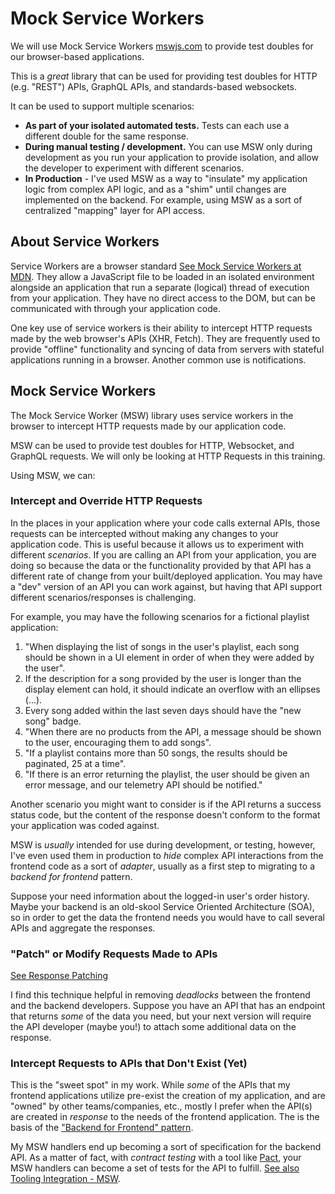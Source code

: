 # Mock Service  Workers

We will use Mock Service Workers [mswjs.com](https://mswjs.io/) to provide test doubles for our browser-based applications. 

This is a *great* library that can be used for providing test doubles for HTTP (e.g. "REST") APIs, GraphQL APIs, and standards-based websockets.

It can be used to support multiple scenarios:

- **As part of your isolated automated tests.** Tests can each use a different double for the same response.
- **During manual testing / development.** You can use MSW only during development as you run your application to provide isolation, and allow the developer to experiment with different scenarios. 
- **In Production** - I've used MSW as a way to "insulate" my application logic from complex API logic, and as a "shim" until changes are implemented on the backend. For example, using MSW as a sort of centralized "mapping" layer for API access.

## About Service Workers

Service Workers are a browser standard [See Mock Service Workers at MDN](https://developer.mozilla.org/en-US/docs/Web/API/Service_Worker_API). They allow a JavaScript file to be loaded in an isolated environment alongside an application that run a separate (logical) thread of execution from your application. They have no direct access to the DOM, but can be communicated with through your application code.

One key use of service workers is their ability to intercept HTTP requests made by the web browser's APIs (XHR, Fetch). They are frequently used to provide "offline" functionality and syncing of data from servers with stateful applications running in a browser. Another common use is notifications. 

## Mock Service Workers

The Mock Service Worker (MSW) library uses service workers in the browser to intercept HTTP requests made by our application code. 

MSW can be used to provide test doubles for HTTP, Websocket, and GraphQL requests. We will only be looking at HTTP Requests in this training.

Using MSW, we can:

### Intercept and Override HTTP Requests

In the places in your application where your code calls external APIs, those requests can be intercepted without making any changes to your application code. This is useful because it allows us to experiment with different *scenarios*. If you are calling an API from your application, you are doing so because the data or the functionality provided by that API has a different rate of change from your built/deployed application. You may have a "dev" version of an API you can work against, but having that API support different scenarios/responses is challenging.

For example, you may have the following scenarios for a fictional playlist application:

1. "When displaying the list of songs in the user's playlist, each song should be shown in a UI element in order of when they were added by the user".
  1. If the description for a song provided by the user is longer than the display element can hold, it should indicate an overflow with an ellipses (...).
  2. Every song added within the last seven days should have the "new song" badge. 
2. "When there are no products from the API, a message should be shown to the user, encouraging them to add songs".
3. "If a playlist contains more than 50 songs, the results should be paginated, 25 at a time".
4. "If there is an error returning the playlist, the user should be given an error message, and our telemetry API should be notified."

Another scenario you might want to consider is if the API returns a success status code, but the content of the response doesn't conform to the format your application was coded against. 

MSW is *usually* intended for use during development, or testing, however, I've even used them in production to *hide* complex API interactions from the frontend code as a sort of *adapter*, usually as a first step to migrating to a *backend for frontend* pattern.

Suppose your need information about the logged-in user's order history. Maybe your backend is an old-skool Service Oriented Architecture (SOA), so in order to get the data the frontend needs you would have to call several APIs and aggregate the responses. 

### "Patch" or Modify Requests Made to APIs

[See Response Patching](https://mswjs.io/docs/recipes/response-patching)

I find this technique helpful in removing *deadlocks* between the frontend and the backend developers. Suppose you have an API that has an endpoint that returns *some* of the data you need, but your next version will require the API developer (maybe you!) to attach some additional data on the response. 

### Intercept Requests to APIs that Don't Exist (Yet)

This is the "sweet spot" in my work. While *some* of the APIs that my frontend applications utilize pre-exist the creation of my application, and are "owned" by other teams/companies, etc., mostly I prefer when the API(s) are created in *response* to the needs of the frontend application. The is the basis of the ["Backend for Frontend" pattern](https://aws.amazon.com/blogs/mobile/backends-for-frontends-pattern/). 

My MSW handlers end up becoming a sort of specification for the backend API. As a matter of fact, with *contract testing* with a tool like [Pact](https://docs.pact.io/), your MSW handlers can become a set of tests for the API to fulfill. [See also  Tooling Integration - MSW](https://docs.pactflow.io/docs/bi-directional-contract-testing/tools/msw).




